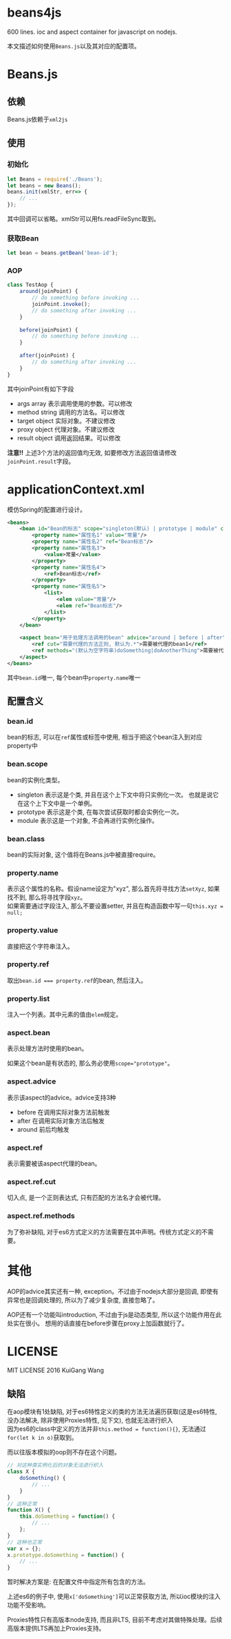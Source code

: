 # beans4js

600 lines. ioc and aspect container for javascript on nodejs.

本文描述如何使用`Beans.js`以及其对应的配置项。

# Beans.js

## 依赖

Beans.js依赖于`xml2js`

## 使用

### 初始化

```js
let Beans = require('./Beans');
let beans = new Beans();
beans.init(xmlStr, err=> {
    // ...
});
```

其中回调可以省略。xmlStr可以用fs.readFileSync取到。

### 获取Bean

```js
let bean = beans.getBean('bean-id');
```

### AOP

```js
class TestAop {
    around(joinPoint) {
        // do something before invoking ...
        joinPoint.invoke();
        // do something after invoking ...
    }
    
    before(joinPoint) {
        // do something before inovking ...
    }
    
    after(joinPoint) {
        // do something after invoking ...
    }
}
```

其中joinPoint有如下字段

* args array 表示调用使用的参数。可以修改
* method string 调用的方法名。可以修改
* target object 实际对象。不建议修改
* proxy object 代理对象。不建议修改
* result object 调用返回结果。可以修改

__注意!!__ 上述3个方法的返回值均无效, 如要修改方法返回值请修改`joinPoint.result`字段。 

# applicationContext.xml

模仿Spring的配置进行设计。

```xml
<beans>
    <bean id="Bean的标志" scope="singleton(默认) | prototype | module" class="会在Beans.xml里直接require这个字符串">
        <property name="属性名1" value="常量"/>
        <property name="属性名2" ref="Bean标志"/>
        <property name="属性名3">
            <value>常量</value>
        </property>
        <property name="属性名4">
            <ref>Bean标志</ref>
        </property>
        <property name="属性名5">
            <list>
                <elem value="常量"/>
                <elem ref="Bean标志"/>
            </list>
        </property>
    </bean>
    
    <aspect bean="用于处理方法调用的bean" advice="around | before | after">
        <ref cut="需要代理的方法正则, 默认为.*">需要被代理的bean1</ref>
        <ref methods="(默认为空字符串)doSomething|doAnotherThing">需要被代理的bean2</ref>
    </aspect>
</beans>
```

其中`bean.id`唯一, 每个bean中`property.name`唯一

## 配置含义

### bean.id

bean的标志, 可以在`ref`属性或标签中使用, 相当于把这个bean注入到对应property中

### bean.scope

bean的实例化类型。

* singleton 表示这是个类, 并且在这个上下文中将只实例化一次。 也就是说它在这个上下文中是一个单例。
* prototype 表示这是个类, 在每次尝试获取时都会实例化一次。
* module 表示这是一个对象, 不会再进行实例化操作。

### bean.class

bean的实际对象, 这个值将在Beans.js中被直接require。

### property.name

表示这个属性的名称。假设name设定为"xyz", 那么首先将寻找方法`setXyz`, 如果找不到, 那么将寻找字段`xyz`。  
如果需要通过字段注入, 那么不要设置setter, 并且在构造函数中写一句`this.xyz = null;`

### property.value

直接把这个字符串注入。

### property.ref

取出`bean.id === property.ref`的bean, 然后注入。

### property.list

注入一个列表。其中元素的值由`elem`规定。

### aspect.bean

表示处理方法时使用的bean。

如果这个bean是有状态的, 那么务必使用`scope="prototype"`。

### aspect.advice

表示该aspect的advice。advice支持3种

* before 在调用实际对象方法前触发
* after 在调用实际对象方法后触发
* around 前后均触发

### aspect.ref

表示需要被该aspect代理的bean。

### aspect.ref.cut

切入点, 是一个正则表达式, 只有匹配的方法名才会被代理。

### aspect.ref.methods

为了弥补缺陷, 对于es6方式定义的方法需要在其中声明。传统方式定义的不需要。

# 其他

AOP的advice其实还有一种, exception。不过由于nodejs大部分是回调, 即使有异常也是回调处理的, 所以为了减少复杂度, 直接忽略了。

AOP还有一个功能叫introduction, 不过由于js是动态类型, 所以这个功能作用在此处实在很小。 想用的话直接在before步骤在proxy上加函数就行了。

# LICENSE

MIT LICENSE 2016 KuiGang Wang

## 缺陷

在aop模块有1处缺陷, 对于es6特性定义的类的方法无法遍历获取(这是es6特性, 没办法解决, 除非使用Proxies特性, 见下文), 也就无法进行织入  
因为es6的class中定义的方法并非`this.method = function(){}`, 无法通过`for(let k in o)`获取到。

而以往版本模拟的oop则不存在这个问题。

```js
// 对这种类实例化后的对象无法进行织入
class X {
    doSomething() {
        // ...
    }
}
// 这种正常
function X() {
    this.doSomething = function() {
        // ...
    };
}
// 这种也正常
var x = {};
x.prototype.doSomething = function() {
    // ...
}
```

暂时解决方案是: 在配置文件中指定所有包含的方法。

上述es6的例子中, 使用`x['doSomething']`可以正常获取方法, 所以ioc模块的注入功能不受影响。

Proxies特性只有高版本node支持, 而且非LTS, 目前不考虑对其做特殊处理。后续高版本提供LTS再加上Proxies支持。
